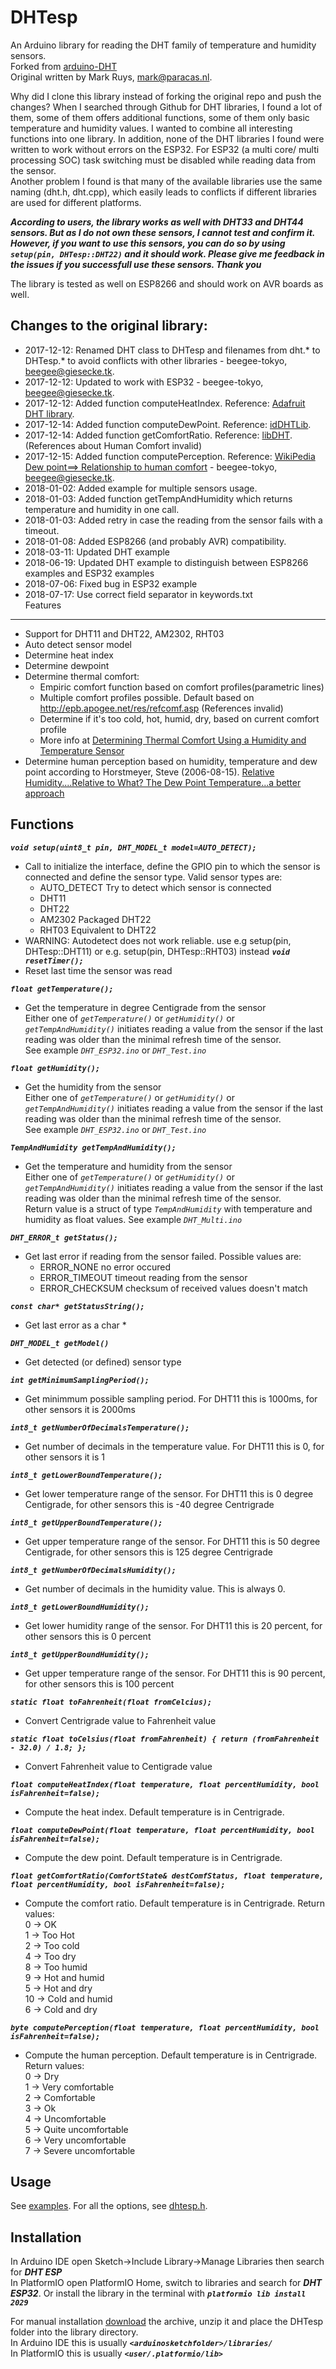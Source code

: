 DHTesp
===

An Arduino library for reading the DHT family of temperature and humidity sensors.    
Forked from [arduino-DHT](https://github.com/markruys/arduino-DHT)     
Original written by Mark Ruys, <mark@paracas.nl>.    

Why did I clone this library instead of forking the original repo and push the changes?
When I searched through Github for DHT libraries, I found a lot of them, some of them offers additional functions, some of them only basic temperature and humidity values. I wanted to combine all interesting functions into one library. In addition, none of the DHT libraries I found were written to work without errors on the ESP32. For ESP32 (a multi core/ multi processing SOC) task switching must be disabled while reading data from the sensor.    
Another problem I found is that many of the available libraries use the same naming (dht.h, dht.cpp), which easily leads to conflicts if different libraries are used for different platforms.    

_**According to users, the library works as well with DHT33 and DHT44 sensors. But as I do not own these sensors, I cannot test and confirm it. However, if you want to use this sensors, you can do so by using `setup(pin, DHTesp::DHT22)` and it should work.
Please give me feedback in the issues if you successfull use these sensors.
Thank you**_

The library is tested as well on ESP8266 and should work on AVR boards as well.    

Changes to the original library:
--------
- 2017-12-12: Renamed DHT class to DHTesp and filenames from dht.* to DHTesp.* to avoid conflicts with other libraries - beegee-tokyo, <beegee@giesecke.tk>.    
- 2017-12-12: Updated to work with ESP32 - beegee-tokyo, <beegee@giesecke.tk>.   
- 2017-12-12: Added function computeHeatIndex. Reference: [Adafruit DHT library](https://github.com/adafruit/DHT-sensor-library).    
- 2017-12-14: Added function computeDewPoint. Reference: [idDHTLib](https://github.com/niesteszeck/idDHTLib).    
- 2017-12-14: Added function getComfortRatio. Reference: [libDHT](https://github.com/ADiea/libDHT). (References about Human Comfort invalid)    
- 2017-12-15: Added function computePerception. Reference: [WikiPedia Dew point==> Relationship to human comfort](https://en.wikipedia.org/wiki/Dew_point) - beegee-tokyo, <beegee@giesecke.tk>.   
- 2018-01-02: Added example for multiple sensors usage.    
- 2018-01-03: Added function getTempAndHumidity which returns temperature and humidity in one call.    
- 2018-01-03: Added retry in case the reading from the sensor fails with a timeout.    
- 2018-01-08: Added ESP8266 (and probably AVR) compatibility.    
- 2018-03-11: Updated DHT example    
- 2018-06-19: Updated DHT example to distinguish between ESP8266 examples and ESP32 examples    
- 2018-07-06: Fixed bug in ESP32 example    
- 2018-07-17: Use correct field separator in keywords.txt    
Features
--------
  - Support for DHT11 and DHT22, AM2302, RHT03
  - Auto detect sensor model
  - Determine heat index
  - Determine dewpoint
  - Determine thermal comfort:
    * Empiric comfort function based on comfort profiles(parametric lines)
    * Multiple comfort profiles possible. Default based on http://epb.apogee.net/res/refcomf.asp  (References invalid)
    * Determine if it's too cold, hot, humid, dry, based on current comfort profile
    * More info at [Determining Thermal Comfort Using a Humidity and Temperature Sensor](https://www.azosensors.com/article.aspx?ArticleID=487)
  - Determine human perception based on humidity, temperature and dew point according to Horstmeyer, Steve (2006-08-15). [Relative Humidity....Relative to What? The Dew Point Temperature...a better approach](http://www.shorstmeyer.com/wxfaqs/humidity/humidity.html)

Functions
-----
_**`void setup(uint8_t pin, DHT_MODEL_t model=AUTO_DETECT);`**_    
- Call to initialize the interface, define the GPIO pin to which the sensor is connected and define the sensor type. Valid sensor types are:     
    - AUTO_DETECT     Try to detect which sensor is connected    
    - DHT11    
    - DHT22    
    - AM2302          Packaged DHT22    
    - RHT03           Equivalent to DHT22    
- WARNING: Autodetect does not work reliable. use e.g setup(pin, DHTesp::DHT11) or e.g. setup(pin, DHTesp::RHT03) instead
_**`void resetTimer();`**_    
- Reset last time the sensor was read    

_**`float getTemperature();`**_    
- Get the temperature in degree Centigrade from the sensor    
Either one of  _`getTemperature()`_ or  _`getHumidity()`_ or  _`getTempAndHumidity()`_ initiates reading a value from the sensor if the last reading was older than the minimal refresh time of the sensor.    
See example _`DHT_ESP32.ino`_ or _`DHT_Test.ino`_    

_**`float getHumidity();`**_    
- Get the humidity from the sensor     
Either one of  _`getTemperature()`_ or  _`getHumidity()`_ or  _`getTempAndHumidity()`_ initiates reading a value from the sensor if the last reading was older than the minimal refresh time of the sensor.    
See example _`DHT_ESP32.ino`_ or _`DHT_Test.ino`_    

_**`TempAndHumidity getTempAndHumidity();`**_    
- Get the temperature and humidity from the sensor     
Either one of _`getTemperature()`_ or  _`getHumidity()`_ or  _`getTempAndHumidity()`_ initiates reading a value from the sensor if the last reading was older than the minimal refresh time of the sensor.    
Return value is a struct of type _`TempAndHumidity`_ with temperature and humidity as float values.
See example _`DHT_Multi.ino`_    

_**`DHT_ERROR_t getStatus();`**_    
- Get last error if reading from the sensor failed. Possible values are:    
  - ERROR_NONE      no error occured
  - ERROR_TIMEOUT   timeout reading from the sensor    
  - ERROR_CHECKSUM  checksum of received values doesn't match

_**`const char* getStatusString();`**_    
- Get last error as a char *    

_**`DHT_MODEL_t getModel()`**_    
- Get detected (or defined) sensor type    

_**`int getMinimumSamplingPeriod();`**_    
- Get minimmum possible sampling period. For DHT11 this is 1000ms, for other sensors it is 2000ms    

_**`int8_t getNumberOfDecimalsTemperature();`**_    
- Get number of decimals in the temperature value. For DHT11 this is 0, for other sensors it is 1    

_**`int8_t getLowerBoundTemperature();`**_    
- Get lower temperature range of the sensor. For DHT11 this is 0 degree Centigrade, for other sensors this is -40 degree Centrigrade    

_**`int8_t getUpperBoundTemperature();`**_    
- Get upper temperature range of the sensor. For DHT11 this is 50 degree Centigrade, for other sensors this is 125 degree Centrigrade    

_**`int8_t getNumberOfDecimalsHumidity();`**_    
- Get number of decimals in the humidity value. This is always 0.    

_**`int8_t getLowerBoundHumidity();`**_    
- Get lower humidity range of the sensor. For DHT11 this is 20 percent, for other sensors this is 0 percent    

_**`int8_t getUpperBoundHumidity();`**_    
- Get upper temperature range of the sensor. For DHT11 this is 90 percent, for other sensors this is 100 percent    

_**`static float toFahrenheit(float fromCelcius);`**_    
- Convert Centrigrade value to Fahrenheit value    

_**`static float toCelsius(float fromFahrenheit) { return (fromFahrenheit - 32.0) / 1.8; };`**_    
- Convert Fahrenheit value to Centigrade value    

_**`float computeHeatIndex(float temperature, float percentHumidity, bool isFahrenheit=false);`**_    
- Compute the heat index. Default temperature is in Centrigrade.    

_**`float computeDewPoint(float temperature, float percentHumidity, bool isFahrenheit=false);`**_    
- Compute the dew point. Default temperature is in Centrigrade.    

_**`float getComfortRatio(ComfortState& destComfStatus, float temperature, float percentHumidity, bool isFahrenheit=false);`**_    
- Compute the comfort ratio. Default temperature is in Centrigrade. Return values:    
0 -> OK    
1 -> Too Hot    
2 -> Too cold    
4 -> Too dry    
8 -> Too humid    
9 -> Hot and humid    
5 -> Hot and dry    
10 -> Cold and humid    
6 -> Cold and dry    

_**`byte computePerception(float temperature, float percentHumidity, bool isFahrenheit=false);`**_    
- Compute the human perception. Default temperature is in Centrigrade. Return values:    
0 -> Dry    
1 -> Very comfortable    
2 -> Comfortable    
3 -> Ok    
4 -> Uncomfortable    
5 -> Quite uncomfortable    
6 -> Very uncomfortable    
7 -> Severe uncomfortable    

Usage
-----
See [examples](https://github.com/beegee-tokyo/DHTesp/blob/master/examples). For all the options, see [dhtesp.h](https://github.com/beegee-tokyo/DHTesp/blob/master/DHTesp.h).    

Installation
------------

In Arduino IDE open Sketch->Include Library->Manage Libraries then search for _**DHT ESP**_    
In PlatformIO open PlatformIO Home, switch to libraries and search for _**DHT ESP32**_. Or install the library in the terminal with _**`platformio lib install 2029`**_    

For manual installation [download](https://github.com/beegee-tokyo/DHTesp/archive/master.zip) the archive, unzip it and place the DHTesp folder into the library directory.    
In Arduino IDE this is usually _**`<arduinosketchfolder>/libraries/`**_    
In PlatformIO this is usually _**`<user/.platformio/lib>`**_    
